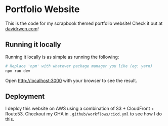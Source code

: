 # Portfolio Website
This is the code for my scrapbook themed portfolio website! Check it out at [davidrwen.com](https://www.davidrwen.com)!

## Running it locally

Running it locally is as simple as running the following:

```bash
# Replace 'npm' with whatever package manager you like (eg: yarn)
npm run dev
```
Open [http://localhost:3000](http://localhost:3000) with your browser to see the result.

## Deployment
I deploy this website on AWS using a combination of S3 + CloudFront + Route53. 
Checkout my GHA in `.github/workflows/cicd.yml` to see how I do this.

